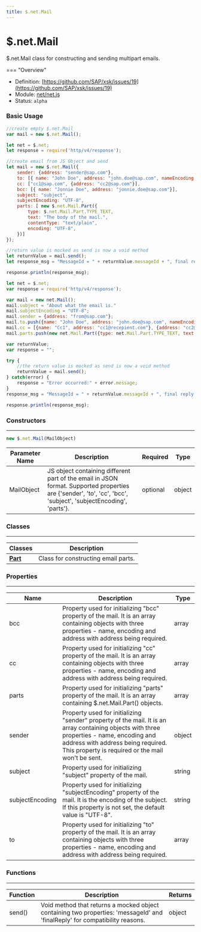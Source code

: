 ```yaml
---
title: $.net.Mail
---
```


$.net.Mail
===

$.net.Mail class for constructing and sending multipart emails.

=== "Overview"
- Definition: [https://github.com/SAP/xsk/issues/19](https://github.com/SAP/xsk/issues/19)
- Module: [net/net.js](https://github.com/SAP/xsk/tree/main/modules/api/api-xsjs/src/main/resources/xsk/net/net.js)
- Status: `alpha`

### Basic Usage

```javascript
//create empty $.net.Mail
var mail = new $.net.Mail();
```

```javascript
let net = $.net;
let response = require('http/v4/response');

//create email from JS Object and send
let mail = new $.net.Mail({
    sender: {address: "sender@sap.com"},
    to: [{ name: "John Doe", address: "john.doe@sap.com", nameEncoding: "US-ASCII"}, {name: "Jane Doe", address: "jane.doe@sap.com"}],
    cc: ["cc1@sap.com", {address: "cc2@sap.com"}],
    bcc: [{ name: "Jonnie Doe", address: "jonnie.doe@sap.com"}],
    subject: "subject",
    subjectEncoding: "UTF-8",
    parts: [ new $.net.Mail.Part({
        type: $.net.Mail.Part.TYPE_TEXT,
        text: "The body of the mail.",
        contentType: "text/plain",
        encoding: "UTF-8",
    })]
});

//return value is mocked as send is now a void method
let returnValue = mail.send();
let response_msg = "MessageId = " + returnValue.messageId + ", final reply = " + returnValue.finalReply;

response.println(response_msg);
```

```javascript
let net = $.net;
var response = require('http/v4/response');

var mail = new net.Mail();
mail.subject = "About what the email is."
mail.subjectEncoding = "UTF-8";
mail.sender = {address: "from@sap.com"};
mail.to.push({name: "John Doe", address: "john.doe@sap.com", nameEncoding: "US-ASCII"});
mail.cc = [{name: "Cc1", address: "cc1@recepient.com"}, {address: "cc2@recepient.com"}];
mail.parts.push(new net.Mail.Part({type: net.Mail.Part.TYPE_TEXT, text: 'Text'}));

var returnValue;
var response = "";

try {
    //the return value is mocked as send is now a void method
    returnValue = mail.send();
} catch(error) {
    response = "Error occurred:" + error.message;
}
response_msg = "MessageId = " + returnValue.messageId + ", final reply = " + returnValue.finalReply;

response.println(response_msg);
```

### Constructors

---

```javascript
new $.net.Mail(MailObject)
```

| Parameter Name | Description                                                                                                                                                     | Required | Type   |
|----------------|-----------------------------------------------------------------------------------------------------------------------------------------------------------------|----------|--------|
| MailObject     | JS object containing different part of the email in JSON format. Supported properties are {'sender', 'to', 'cc', 'bcc', 'subject', 'subjectEncoding', 'parts'}. | optional | object |

### Classes

---

| Classes      | Description                                           |
|--------------|-------------------------------------------------------|
| **[Part](../$.net.Mail.Part)** | Class for constructing email parts. | 

### Properties

---

| Name            | Description                                            | Type   |
|-----------------|--------------------------------------------------------|--------|
| bcc             | Property used for initializing "bcc" property of the mail. It is an array containing objects with three properties - name, encoding and address with address being required.| array  |
| cc              | Property used for initializing "cc" property of the mail. It is an array containing objects with three properties - name, encoding and address with address being required. | array  |
| parts           | Property used for initializing "parts" property of the mail. It is an array containing $.net.Mail.Part() objects. | array  |
| sender          | Property used for initializing "sender" property of the mail. It is an array containing objects with three properties - name, encoding and address with address being required. This property is required or the mail won't be sent.| object |
| subject         | Property used for initializing "subject" property of the mail. | string |
| subjectEncoding | Property used for initializing "subjectEncoding" property of the mail. It is the encoding of the subject. If this property is not set, the default value is "UTF-8". | string |
| to              | Property used for initializing "to" property of the mail. It is an array containing objects with three properties - name, encoding and address with address being required.| array  |

### Functions

---

| Function | Description                                                                                                                |  Returns |
|----------|----------------------------------------------------------------------------------------------------------------------------| ---------|
| send()   | Void method that returns a mocked object containing two properties: 'messageId' and 'finalReply' for compatibility reasons.|  object  |